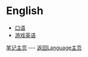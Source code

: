 # English
* [口语](spoken_language/oral_english.md)
* [游戏英语](game_english/game_english.md)


[笔记主页](../../README.md) --- [返回Language主页](../language.md)
